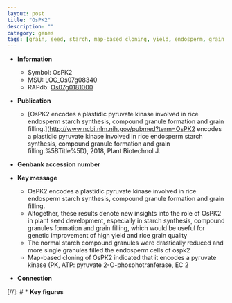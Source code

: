```yaml
---
layout: post
title: "OsPK2"
description: ""
category: genes
tags: [grain, seed, starch, map-based cloning, yield, endosperm, grain filling, Kinase, seed development, quality, grain quality]
---
```


* **Information**  
    + Symbol: OsPK2  
    + MSU: [LOC_Os07g08340](http://rice.plantbiology.msu.edu/cgi-bin/ORF_infopage.cgi?orf=LOC_Os07g08340)  
    + RAPdb: [Os07g0181000](http://rapdb.dna.affrc.go.jp/viewer/gbrowse_details/irgsp1?name=Os07g0181000)  

* **Publication**  
    + [OsPK2 encodes a plastidic pyruvate kinase involved in rice endosperm starch synthesis, compound granule formation and grain filling.](http://www.ncbi.nlm.nih.gov/pubmed?term=OsPK2 encodes a plastidic pyruvate kinase involved in rice endosperm starch synthesis, compound granule formation and grain filling.%5BTitle%5D), 2018, Plant Biotechnol J.

* **Genbank accession number**  

* **Key message**  
    + OsPK2 encodes a plastidic pyruvate kinase involved in rice endosperm starch synthesis, compound granule formation and grain filling.
    + Altogether, these results denote new insights into the role of OsPK2 in plant seed development, especially in starch synthesis, compound granules formation and grain filling, which would be useful for genetic improvement of high yield and rice grain quality
    + The normal starch compound granules were drastically reduced and more single granules filled the endosperm cells of ospk2
    + Map-based cloning of OsPK2 indicated that it encodes a pyruvate kinase (PK, ATP: pyruvate 2-O-phosphotranferase, EC 2

* **Connection**  

[//]: # * **Key figures**  


